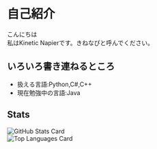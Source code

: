 # 自己紹介
こんにちは  
私はKinetic Napierです。きねなぴと呼んでください。

## いろいろ書き連ねるところ 
- 扱える言語:Python,C#,C++
- 現在勉強中の言語:Java

## Stats
![GitHub Stats Card](https://github-readme-stats.vercel.app/api?username=kineticnapier&show_icons=true)  
![Top Languages Card](https://github-readme-stats.vercel.app/api/top-langs/?username=kineticnapier&layout=compact)
